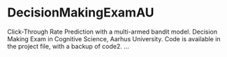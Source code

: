 # DecisionMakingExamAU

Click-Through Rate Prediction with a multi-armed bandit model. Decision Making Exam in Cognitive Science, Aarhus University. Code is available in the project file, with a backup of code2.
...

